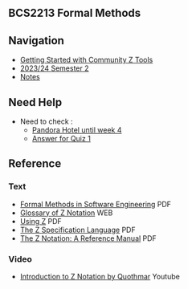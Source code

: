 ## BCS2213 Formal Methods

## Navigation
- [Getting Started with Community Z Tools](./czt/)
- [2023/24 Semester 2](./2023-24%202/)
- [Notes](./notes/)

## Need Help
- Need to check :
  - [Pandora Hotel until week 4](./2023-24%202/BCS2213%20-%20Lab%202023-24%202/lab-w3-w4.zed8)
  - [Answer for Quiz 1](./2023-24%202/BCS2213%20-%20Lab%202023-24%202/labw4.zed8)

## Reference
### Text
- [Formal Methods in Software Engineering](https://ftms.edu.my/v2/wp-content/uploads/2019/02/StudyGuideSD3049.pdf) PDF
- [Glossary of Z Notation](https://staff.washington.edu/jon/z/glossary.html) WEB
- [Using Z](https://www.cs.cmu.edu/~15819/zedbook.pdf) PDF
- [The Z Specification Language](https://formal.kastel.kit.edu/~beckert/teaching/Spezifikation-SS04/11Z.pdf) PDF
- [The Z Notation: A Reference Manual](https://www.cs.umd.edu/~mvz/handouts/z-manual.pdf) PDF
### Video
- [Introduction to Z Notation by Quothmar](https://www.youtube.com/watch?v=qfEe9luJmVE) Youtube
 
